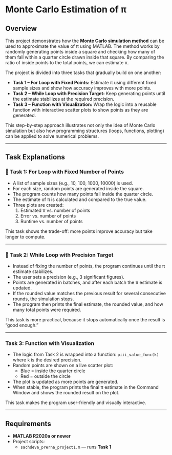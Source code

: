 
# Monte Carlo Estimation of π  

## Overview  
This project demonstrates how the **Monte Carlo simulation method** can be used to approximate the value of π using MATLAB. The method works by randomly generating points inside a square and checking how many of them fall within a quarter circle drawn inside that square. By comparing the ratio of inside points to the total points, we can estimate π.  

The project is divided into three tasks that gradually build on one another:  

- **Task 1 – For Loop with Fixed Points:** Estimate π using different fixed sample sizes and show how accuracy improves with more points.  
- **Task 2 – While Loop with Precision Target:** Keep generating points until the estimate stabilizes at the required precision.  
- **Task 3 – Function with Visualization:** Wrap the logic into a reusable function with interactive scatter plots to show points as they are generated.  

This step-by-step approach illustrates not only the idea of Monte Carlo simulation but also how programming structures (loops, functions, plotting) can be applied to solve numerical problems.  

---

## Task Explanations  

### 🔹 Task 1: For Loop with Fixed Number of Points  
- A list of sample sizes (e.g., 10, 100, 1000, 10000) is used.  
- For each size, random points are generated inside the square.  
- The program counts how many points fall inside the quarter circle.  
- The estimate of π is calculated and compared to the true value.  
- Three plots are created:  
  1. Estimated π vs. number of points  
  2. Error vs. number of points  
  3. Runtime vs. number of points  

This task shows the trade-off: more points improve accuracy but take longer to compute.  

---

### 🔹 Task 2: While Loop with Precision Target  
- Instead of fixing the number of points, the program continues until the π estimate stabilizes.  
- The user sets a precision (e.g., 3 significant figures).  
- Points are generated in batches, and after each batch the π estimate is updated.  
- If the rounded value matches the previous result for several consecutive rounds, the simulation stops.  
- The program then prints the final estimate, the rounded value, and how many total points were required.  

This task is more practical, because it stops automatically once the result is “good enough.”  

---

### Task 3: Function with Visualization  
- The logic from Task 2 is wrapped into a function: `piii_value_func(k)` where `k` is the desired precision.  
- Random points are shown on a live scatter plot:  
  - Blue = inside the quarter circle  
  - Red = outside the circle  
- The plot is updated as more points are generated.  
- When stable, the program prints the final π estimate in the Command Window and shows the rounded result on the plot.  

This task makes the program user-friendly and visually interactive.  

---

##  Requirements  
- **MATLAB R2020a or newer**  
- Project scripts:  
  - `sachdeva_prerna_project1.m` — runs **Task 1**
